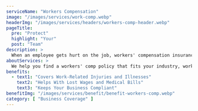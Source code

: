 ```yaml
---
serviceName: "Workers Compensation"
image: "/images/services/work-comp.webp"
headerImg: "/images/services/headers/workers-comp-header.webp"
pageTitle:
  pre: "Protect"
  highlight: "Your"
  post: "Team"
description: >
  When an employee gets hurt on the job, workers' compensation insurance helps cover medical costs, lost wages, and more. Moore Insurance works with Arizona businesses to find the right protection that keeps your team safe and your business compliant with state requirements.
aboutServices: >
  We help you find a workers' comp policy that fits your industry, workforce, and risk level. Whether you run a small shop or manage a growing company, we compare trusted providers to bring you coverage that’s dependable and affordable. With the right policy, you can care for your team and avoid unexpected costs from workplace injuries.
benefits:
  - text1: "Covers Work-Related Injuries and Illnesses"
    text2: "Helps With Lost Wages and Medical Bills"
    text3: "Keeps Your Business Compliant"
benefitImg: "/images/services/benefit/benefit-workers-comp.webp"
category: [ "Business Coverage" ]
---
```

